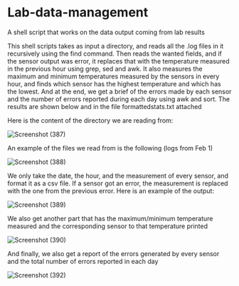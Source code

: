 # Lab-data-management
A shell script that works on the data output coming from lab results

This shell scripts takes as input a directory, and reads all the .log files in it recursively using the find command. Then reads the wanted fields, and if the sensor output was error, it replaces that with the temperature measured in the previous hour using grep, sed and awk. It also measures the maximum and minimum temperatures measured by the sensors in every hour, and finds which sensor has the highest temperature and which has the lowest. And at the end, we get a brief of the errors made by each sensor and the number of errors reported during each day using awk and sort. The results are shown below and in the file formattedstats.txt attached

Here is the content of the directory we are reading from:

![Screenshot (387)](https://user-images.githubusercontent.com/76274266/118419319-4d338780-b6c4-11eb-9be3-eb05305d5bc9.png)

An example of the files we read from is the following (logs from Feb 1)

![Screenshot (388)](https://user-images.githubusercontent.com/76274266/118419391-82d87080-b6c4-11eb-86d3-d3c557b693f5.png)

We only take the date, the hour, and the measurement of every sensor, and format it as a csv file. If a sensor got an error, the measurement is replaced with the one from the previous error. Here is an example of the output:

![Screenshot (389)](https://user-images.githubusercontent.com/76274266/118419543-f5495080-b6c4-11eb-9a03-f6bc601459d0.png)

We also get another part that has the maximum/minimum temperature measured and the corresponding sensor to that temperature printed

![Screenshot (390)](https://user-images.githubusercontent.com/76274266/118419810-c67faa00-b6c5-11eb-92f8-7d95e9f5c192.png)

And finally, we also get a report of the errors generated by every sensor and the total number of errors reported in each day

![Screenshot (392)](https://user-images.githubusercontent.com/76274266/118419984-460d7900-b6c6-11eb-9734-feec0f2f7e43.png)
